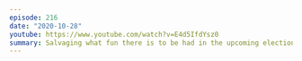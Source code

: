 ```yaml
---
episode: 216
date: "2020-10-28"
youtube: https://www.youtube.com/watch?v=E4d5IfdYsz0
summary: Salvaging what fun there is to be had in the upcoming election (part 1)
---
```

